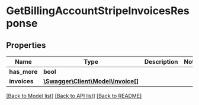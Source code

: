 # GetBillingAccountStripeInvoicesResponse

## Properties
Name | Type | Description | Notes
------------ | ------------- | ------------- | -------------
**has_more** | **bool** |  | 
**invoices** | [**\Swagger\Client\Model\Invoice[]**](Invoice.md) |  | 

[[Back to Model list]](../../README.md#documentation-for-models) [[Back to API list]](../../README.md#documentation-for-api-endpoints) [[Back to README]](../../README.md)

